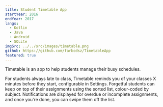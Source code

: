 ```yaml
---
title: Student Timetable App
startYear: 2016
endYear: 2017
langs:
  - Kotlin
  - Java
  - Android
  - SQLite
imgSrc: ../../src/images/timetable.png
github: https://github.com/farbodsz/TimetableApp
featured: true
---
```


Timetable is an app to help students manage their busy schedules.

For students always late to class, Timetable reminds you of your classes X
minutes before they start, configurable in Settings. Forgetful students can keep
on top of their assignments using the sorted list, colour-coded by subject.
Notifications are displayed for overdue or incomplete assignments, and once
you're done, you can swipe them off the list.
